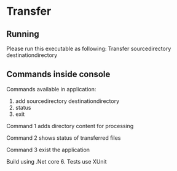 # Transfer
## Running
Please run this executable as following: Transfer sourcedirectory destinationdirectory

## Commands inside console
Commands available in application:
1. add sourcedirectory destinationdirectory
2. status
3. exit

Command 1 adds directory content for processing

Command 2 shows status of transferred files

Command 3 exist the application

Build using .Net core 6. Tests use XUnit
